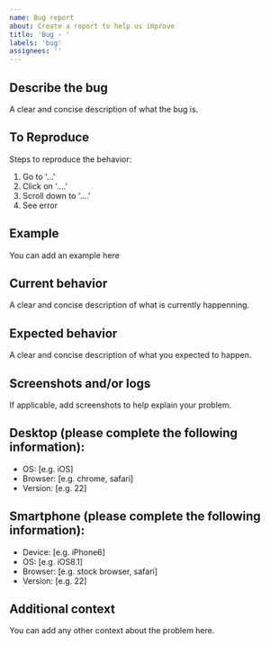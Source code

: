 ```yaml
---
name: Bug report
about: Create a report to help us improve
title: 'Bug - '
labels: 'bug'
assignees: ''
---
```

## Describe the bug
<!-- Mandatory -->
A clear and concise description of what the bug is.

## To Reproduce
<!-- Mandatory -->
Steps to reproduce the behavior:
1. Go to '...'
2. Click on '....'
3. Scroll down to '....'
4. See error

## Example
<!-- Optional -->
You can add an example here

## Current behavior
<!-- Optional -->
A clear and concise description of what is currently happenning.

## Expected behavior
<!-- Optional -->
A clear and concise description of what you expected to happen.

## Screenshots and/or logs
<!-- Optional -->
If applicable, add screenshots to help explain your problem.

## Desktop (please complete the following information):
<!-- Optional -->
 - OS: [e.g. iOS]
 - Browser: [e.g. chrome, safari]
 - Version: [e.g. 22]

## Smartphone (please complete the following information):
<!-- Optional -->
 - Device: [e.g. iPhone6]
 - OS: [e.g. iOS8.1]
 - Browser: [e.g. stock browser, safari]
 - Version: [e.g. 22]

## Additional context
<!-- Optional -->
You can add any other context about the problem here.
